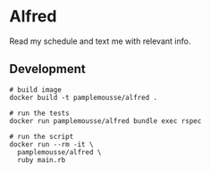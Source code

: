# Alfred

Read my schedule and text me with relevant info.

## Development
```
# build image
docker build -t pamplemousse/alfred .

# run the tests
docker run pamplemousse/alfred bundle exec rspec

# run the script
docker run --rm -it \
  pamplemousse/alfred \
  ruby main.rb
```
